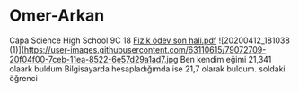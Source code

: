 # Omer-Arkan
Capa Science High School 9C 18 
[Fizik ödev son hali.pdf](https://github.com/OmerA12345/Omer-Arkan/files/4466558/Fizik.odev.son.hali.pdf)
![20200412_181038 (1)](https://user-images.githubusercontent.com/63110615/79072709-20f04f00-7ceb-11ea-8522-6e57d29a1ad7.jpg
Ben kendim eğimi 21,341 olaark buldum 
Bilgisayarda hesapladığımda ise 21,7 olarak buldum.
soldaki öğrenci

